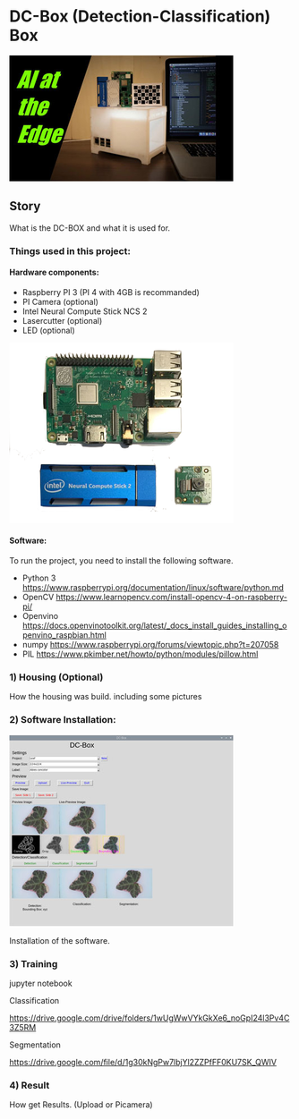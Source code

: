 # DC-Box (Detection-Classification) Box
![](DC-Box.jpg)
## Story

What is the DC-BOX and what it is used for.

### Things used in this project:

#### Hardware components:
- Raspberry PI 3 (PI 4 with 4GB is recommanded)
- PI Camera (optional)
- Intel Neural Compute Stick NCS 2
- Lasercutter (optional)
- LED (optional)

![](Hardware.png)

#### Software:
To run the project, you need to install the following software.

- Python 3
https://www.raspberrypi.org/documentation/linux/software/python.md
-	OpenCV
https://www.learnopencv.com/install-opencv-4-on-raspberry-pi/
-	Openvino
https://docs.openvinotoolkit.org/latest/_docs_install_guides_installing_openvino_raspbian.html
-	numpy
https://www.raspberrypi.org/forums/viewtopic.php?t=207058
- PIL
https://www.pkimber.net/howto/python/modules/pillow.html


### 1) Housing (Optional)

How the housing was build. including some pictures


### 2) Software Installation:
![](GUI_DCbox.jpg)

Installation of the software.


### 3) Training

jupyter notebook

Classification

https://drive.google.com/drive/folders/1wUgWwVYkGkXe6_noGpI24l3Pv4C3Z5RM

Segmentation

https://drive.google.com/file/d/1g30kNgPw7lbjYl2ZZPfFF0KU7SK_QWIV

### 4) Result

How get Results. (Upload or Picamera)
